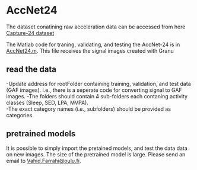 # AccNet24

The dataset conatining raw acceleration data can be accessed from here [Capture-24 dataset](https://github.com/OxWearables/capture24)

The Matlab code for traning, validating, and testing the AccNet-24 is in [AccNet24.m](AccNet24.m). This file receives the signal images created with Granu
## read the data
-Update address for rootFolder containing training, validation, and test data (GAF images).  i.e., there is a seperate code for converting signal to GAF images.
-The folders should contain 4 sub-folders each contaning activity classes (Sleep, SED, LPA, MVPA).  
-The exact category names (i.e., subfolders) should be provided as categories.  


## pretrained models
It is possible to simply import the pretained models, and test the data data on new images. 
The size of the pretrained model is large. Please send an email to Vahid.Farrahi@oulu.fi. 

